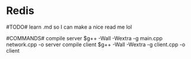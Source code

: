 # Redis

#TODO#
learn .md so I can make a nice read me lol

#COMMANDS#
compile server $g++ -Wall -Wextra -g main.cpp network.cpp -o server
compile client $g++ -Wall -Wextra -g client.cpp -o client

